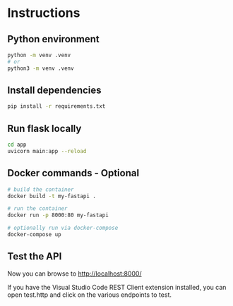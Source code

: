 # Instructions

## Python environment

```bash
python -m venv .venv
# or
python3 -m venv .venv
```

## Install dependencies

```bash
pip install -r requirements.txt
```

## Run flask locally

```bash
cd app
uvicorn main:app --reload
```

## Docker commands - Optional

```bash
# build the container
docker build -t my-fastapi .

# run the container
docker run -p 8000:80 my-fastapi

# optionally run via docker-compose
docker-compose up
```

## Test the API

Now you can browse to <http://localhost:8000/>

If you have the Visual Studio Code REST Client extension installed, you can open test.http and click on the various endpoints to test.
